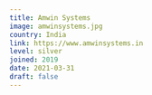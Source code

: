 ```yaml
---
title: Amwin Systems
image: amwinsystems.jpg
country: India
link: https://www.amwinsystems.in
level: silver
joined: 2019
date: 2021-03-31
draft: false
---
```

